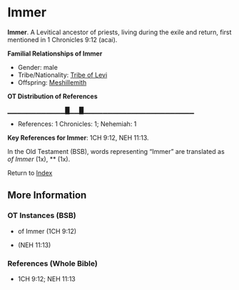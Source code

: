 # Immer
**Immer**. 
A Levitical ancestor of priests, living during the exile and return, first mentioned in 1 Chronicles 9:12 (acai). 




**Familial Relationships of Immer**


* Gender: male
* Tribe/Nationality: [Tribe of Levi](../../../groups/md/acai/Levi.md)
* Offspring: [Meshillemith](Meshillemith.md)


**OT Distribution of References**

▁▁▁▁▁▁▁▁▁▁▁▁█▁▁█▁▁▁▁▁▁▁▁▁▁▁▁▁▁▁▁▁▁▁▁▁▁▁
* References: 1 Chronicles: 1; Nehemiah: 1



**Key References for Immer**: 
1CH 9:12, NEH 11:13. 


In the Old Testament (BSB), words representing “Immer” are translated as 
*of Immer* (1x), ** (1x). 




Return to [Index](00-Index.md)

## More Information

### OT Instances (BSB)

* of Immer (1CH 9:12)

*  (NEH 11:13)



### References (Whole Bible)

* 1CH 9:12; NEH 11:13



